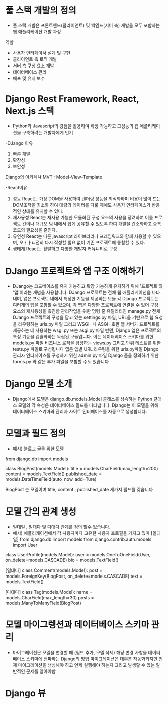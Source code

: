 # 풀 스택 개발의 정의
- 풀 스택 개발은 프론트엔드(클라이언트) 및 백엔드(서버 측) 개발을 모두 포함하는 웹 애플리케이션 개발 과정

역할
- 사용자 인터페이서 설계 및 구현
- 클라이언트 측 로직 개발
- 서버 측 구성 요소 개발
- 데이터베이스 관리
- 배포 및 유지 보수

# Django Rest Framework, React, Next.js 스택
- Python과 Javascript의 강점을 활용하여 확장 가능하고 고성능의
웹 애플리케이션을 구축하려는 개발자에게 인기

-DJango 이유
1. 빠른 개발
2. 확장성
3. 보안성

Django의 아키텍쳐
MVT : Model-View-Template

-React이유
1. 성능 React는 가상 DOM을 사용하여 렌더링 성능을 최적화하며
비용이 많이 드는 DOM조작을 최소화 하여 대량의 데이터를 다룰 때에도 사용자
인터페이스가 반응적인 상태를 유지할 수 있다.
2. 재사용성 React는 재사용 가능한 모듈화된 구성 요소의 사용을 장려하여
이를 프로젝트 간이나 대규모 팀 내에서 쉽게 공유할 수 있도록 하여 개발을 간소화하고
중복 코드의 필요성을 줄인다.
3. 유연성 React는 다른 javascript 라이브러리나 프레임워크와 함께 사용할 수 있으며, 오ㅓㅏㄴ전히 
다시 작성할 필요 없이 기존 프로젝트에 통합할 수 있다.
4. 생태계 React는 활발하고 다양한 개발자 커뮤니티로 구성

# DJango 프로젝트와 앱 구조 이해하기
- DJango는 코드베이스를 유지 가능하고 확장 가능하게 유지하기 위해
'프로젝트'와 '앱'이라는 개념을 사용합니다.
DJango 프로젝트는 전체 웹 애플리케이션을 나타내며, 앱은 프로젝트 내에서 특정한 기능을 제공하는 모듈
각 Django 프로젝트는 여러개의 앱을 포함할 수 있으며, 각 앱은 다양한 프로젝트에 연결될 수 있어 구성 요소의 재사용성을 촉진함
관리작업을 위한 명령 줄 유틸리티인 manage.py
전체 DJango 프로젝트의 구성을 담고 있는 settings.py 파일, URL을 기반으로
웹 요청을 라우팅하는 urls.py 파일 그리고 WSGI- 나 ASGI- 호환 웹 서버가
프로젝트를 제공하는 데 사용하는 wsgi.py 또는 asgi.py 파일
반면, Django 앱은 프로젝트의 특정 기능을 캡슐화하는 독립된 모듈입니다.
이는 데이터베이스 스키마를 위한 models.py 파일 비즈니스 로직을 담당하는
views.py 그리고 단위 테스트를 위한 tests.py 파일로 구성됩니다
앱은 앱별 URL 라우팅을 위한 urls.py파일 Django 관리자 인터페이스를 구성하기 위한
admin.py 파일 Django 폼을 정의하기 위한 forms.py 와 같은 추가 파일을 포함할 수도 있습니다

# Django 모델 소개
- Django에서 모델은 django.db.models.Model 클래스를 상속하는 Python 클래스
모델의 각 속성은 데이터베이스 필드를 나타냅니다.
Django는 이 모델을 위해 데이터베이스 스키마와 관리자 사이트 인터페이스를 자동으로 생성합니다.

# 모델과 필드 정의
- 예시) 블로그 글을 위한 모델

from django.db import models

class BlogPost(models.Model):
    title = models.CharField(max_length=200)
    content = models.TextField()
    published_date = models.DateTimeField(auto_now_add=Ture)

BlogPost 는 모델이며 title, content , published_date 세가지 필드를 갖습니다

# 모델 간의 관계 생성
- 일대일 , 일대다 및 다대다 관계를 정의 할수 있습니다.
- 예시) 애플리케이션에서 각 사용자마다 고유한 사용자 프로필을 가지고 있따
[일대일]
from django.db import models
from django.contrib.auth.models import User

class UserProfile(models.Model):
    user = models.OneToOneField(User, on_delete=models.CASCADE)
    bio = models.TextField()

[일대다]
class Comment(models.Model):
    post = models.ForeignKey(BlogPost, on_delete=models.CASCADE)
    text = models.TextField()

[다대다]
class Tag(models.Model):
    name = models.CharField(max_length=30)
    posts = models.ManyToManyField(BlogPost)

# 모델 마이그렝션과 데이터베이스 스키마 관리
- 마이그레이션은 모델을 변경할 때 (필드 추가, 모델 삭제) 해당 변경 사항을
데이터베이스 스키마에 전파하는 Django의 방법
마이그레이션은 대부분 자동화되지만 언제 마이그레이션을 생성해야 하고
언제 실행해야 하는지 그리고 발생할 수 있는 일반적인 문제를 알아야함

# Django 뷰